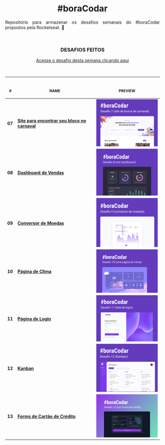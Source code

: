 <h1 align="center"><strong>#boraCodar</strong></h1>

<p align="justify">Repositório para armazenar os desafios semanais do #boraCodar  propostos pela Rocketseat. 🚀 </p>
<br>

<p align="center">
    <h3 align="center"><strong>DESAFIOS FEITOS</strong></h3>
    <p align="center"><a href="https://boracodar.dev">Acesse o desafio desta semana clicando aqui</a><br></p>
    <br><table align="center">
    <thead >
        <tr>
            <th align="center">
                <img width="20" height="1">
                <p>
                    <small>#</small>
                </p>
            </th>
            <th align="center">
                <img width="300" height="1">
                <p>
                    <small>
                        NAME
                    </small>
                </p>
            </th>
            <th align="center">
                <img width="201" height="1">
                <p align="center">
                    <small>
                    PREVIEW
                    </small>
                </p>
            </th>
        </tr>
    </thead>
    <tbody>
        <tr>
            <td><strong>07</strong></td>
            <td><a href="https://github.com/viniciusarashiro/bora-codar/tree/main/07"><strong>Site para encontrar seu bloco no carnaval</strong></a></td>
            <td align="center" ><a href="https://github.com/viniciusarashiro/bora-codar/tree/main/07"><img width="250px" src="./preview/07.png" /></a></td>
        </tr>
        <tr>
            <td><strong>08</strong></td>
            <td><a href="https://github.com/viniciusarashiro/bora-codar/tree/main/08"><strong>Dashboard de Vendas</strong></a></td>
            <td align="center" ><a href="https://github.com/viniciusarashiro/bora-codar/tree/main/08"><img width="250px" src="./preview/08.png" /></a></td>
        </tr>
        <tr>
            <td><strong>09</strong></td>
            <td><a href="https://github.com/viniciusarashiro/bora-codar/tree/main/09"><strong>Conversor de Moedas</strong></a></td>
            <td align="center" ><a href="https://github.com/viniciusarashiro/bora-codar/tree/main/09"><img width="250px" src="./preview/09.png" /></a></td>
        </tr>
        <tr>
            <td><strong>10</strong></td>
            <td><a href="https://github.com/viniciusarashiro/bora-codar/tree/main/10"><strong>Página de Clima</strong></a></td>
            <td align="center" ><a href="https://github.com/viniciusarashiro/bora-codar/tree/main/10"><img width="250px" src="./preview/10.png" /></a></td>
        </tr>
        <tr>
            <td><strong>11</strong></td>
            <td><a href="https://github.com/viniciusarashiro/bora-codar/tree/main/11"><strong>Página de Login</strong></a></td>
            <td align="center" ><a href="https://github.com/viniciusarashiro/bora-codar/tree/main/11"><img width="250px" src="./preview/11.png" /></a></td>
        </tr>
        <tr>
            <td><strong>12</strong></td>
            <td><a href="https://github.com/viniciusarashiro/bora-codar/tree/main/12"><strong>Kanban</strong></a></td>
            <td align="center" ><a href="https://github.com/viniciusarashiro/bora-codar/tree/main/12"><img width="250px" src="./preview/12.png" /></a></td>
        </tr>
        <tr>
            <td><strong>13</strong></td>
            <td><a href="#"><strong>Forms de Cartão de Crédito</strong></a></td>
            <td align="center" ><a href="#"><img width="250px" src="./preview/13.png" /></a></td>
        </tr>
    </tbody>
</table></p>

